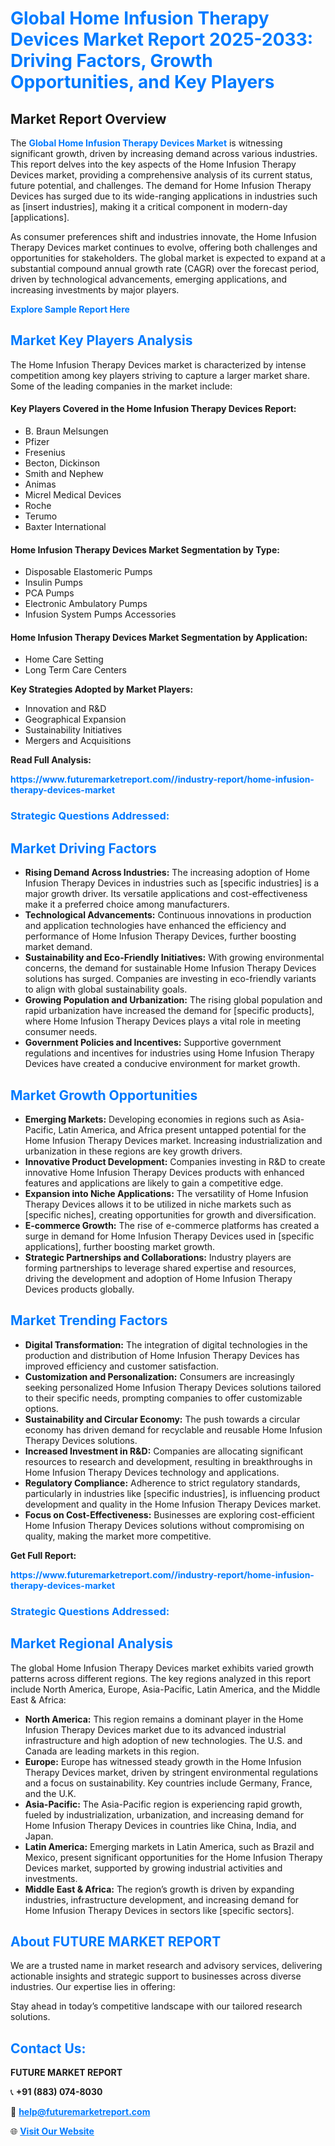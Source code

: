 <h1 style="color: #007BFF;">Global Home Infusion Therapy Devices Market Report 2025-2033: Driving Factors, Growth Opportunities, and Key Players</h1>

<section id="overview">
<h2>Market Report Overview</h2>
<p>The <a href="https://www.futuremarketreport.com//industry-report/home-infusion-therapy-devices-market" style="color: #007BFF; text-decoration: none;"><strong>Global Home Infusion Therapy Devices Market</strong></a> is witnessing significant growth, driven by increasing demand across various industries. This report delves into the key aspects of the Home Infusion Therapy Devices market, providing a comprehensive analysis of its current status, future potential, and challenges. The demand for Home Infusion Therapy Devices has surged due to its wide-ranging applications in industries such as [insert industries], making it a critical component in modern-day [applications].</p>
<p>As consumer preferences shift and industries innovate, the Home Infusion Therapy Devices market continues to evolve, offering both challenges and opportunities for stakeholders. The global market is expected to expand at a substantial compound annual growth rate (CAGR) over the forecast period, driven by technological advancements, emerging applications, and increasing investments by major players.</p>
</section>

<section id="overview">
<p><a href="https://www.futuremarketreport.com//request-sample/reportId=82861" style="color: #007BFF; text-decoration: none;"><strong>Explore Sample Report Here</strong></a></p>
</section>

<section id="key-players">
<h2 style="color: #007BFF;">Market Key Players Analysis</h2>
<p>The Home Infusion Therapy Devices market is characterized by intense competition among key players striving to capture a larger market share. Some of the leading companies in the market include:</p>
<h4>Key Players Covered in the Home Infusion Therapy Devices Report:</h4>
<ul><li>B. Braun Melsungen</li><li>Pfizer</li><li>Fresenius</li><li>Becton, Dickinson</li><li>Smith and Nephew</li><li>Animas</li><li>Micrel Medical Devices</li><li>Roche</li><li>Terumo</li><li>Baxter International</li></ul>
<h4>Home Infusion Therapy Devices Market Segmentation by Type:</h4>
<ul><li>Disposable Elastomeric Pumps</li><li>Insulin Pumps</li><li>PCA Pumps</li><li>Electronic Ambulatory Pumps</li><li>Infusion System Pumps Accessories</li></ul>

<h4>Home Infusion Therapy Devices Market Segmentation by Application:</h4>
<ul><li>Home Care Setting</li><li>Long Term Care Centers</li></ul>
<p><strong>Key Strategies Adopted by Market Players:</strong></p>
<ul>
<li>Innovation and R&D</li>
<li>Geographical Expansion</li>
<li>Sustainability Initiatives</li>
<li>Mergers and Acquisitions</li>
</ul>
</section>

<section>
<p><strong>Read Full Analysis: </strong></p><a href="https://www.futuremarketreport.com//industry-report/home-infusion-therapy-devices-market" style="color: #007BFF; text-decoration: none;"><strong>https://www.futuremarketreport.com//industry-report/home-infusion-therapy-devices-market</strong></a>
<h3 style="color: #007BFF;">Strategic Questions Addressed:</h3>
</section>

<section id="driving-factors">
<h2 style="color: #007BFF;">Market Driving Factors</h2>
<ul>
<li><strong>Rising Demand Across Industries:</strong> The increasing adoption of Home Infusion Therapy Devices in industries such as [specific industries] is a major growth driver. Its versatile applications and cost-effectiveness make it a preferred choice among manufacturers.</li>
<li><strong>Technological Advancements:</strong> Continuous innovations in production and application technologies have enhanced the efficiency and performance of Home Infusion Therapy Devices, further boosting market demand.</li>
<li><strong>Sustainability and Eco-Friendly Initiatives:</strong> With growing environmental concerns, the demand for sustainable Home Infusion Therapy Devices solutions has surged. Companies are investing in eco-friendly variants to align with global sustainability goals.</li>
<li><strong>Growing Population and Urbanization:</strong> The rising global population and rapid urbanization have increased the demand for [specific products], where Home Infusion Therapy Devices plays a vital role in meeting consumer needs.</li>
<li><strong>Government Policies and Incentives:</strong> Supportive government regulations and incentives for industries using Home Infusion Therapy Devices have created a conducive environment for market growth.</li>
</ul>
</section>

<section id="growth-opportunities">
<h2 style="color: #007BFF;">Market Growth Opportunities</h2>
<ul>
<li><strong>Emerging Markets:</strong> Developing economies in regions such as Asia-Pacific, Latin America, and Africa present untapped potential for the Home Infusion Therapy Devices market. Increasing industrialization and urbanization in these regions are key growth drivers.</li>
<li><strong>Innovative Product Development:</strong> Companies investing in R&D to create innovative Home Infusion Therapy Devices products with enhanced features and applications are likely to gain a competitive edge.</li>
<li><strong>Expansion into Niche Applications:</strong> The versatility of Home Infusion Therapy Devices allows it to be utilized in niche markets such as [specific niches], creating opportunities for growth and diversification.</li>
<li><strong>E-commerce Growth:</strong> The rise of e-commerce platforms has created a surge in demand for Home Infusion Therapy Devices used in [specific applications], further boosting market growth.</li>
<li><strong>Strategic Partnerships and Collaborations:</strong> Industry players are forming partnerships to leverage shared expertise and resources, driving the development and adoption of Home Infusion Therapy Devices products globally.</li>
</ul>
</section>

<section id="trending-factors">
<h2 style="color: #007BFF;">Market Trending Factors</h2>
<ul>
<li><strong>Digital Transformation:</strong> The integration of digital technologies in the production and distribution of Home Infusion Therapy Devices has improved efficiency and customer satisfaction.</li>
<li><strong>Customization and Personalization:</strong> Consumers are increasingly seeking personalized Home Infusion Therapy Devices solutions tailored to their specific needs, prompting companies to offer customizable options.</li>
<li><strong>Sustainability and Circular Economy:</strong> The push towards a circular economy has driven demand for recyclable and reusable Home Infusion Therapy Devices solutions.</li>
<li><strong>Increased Investment in R&D:</strong> Companies are allocating significant resources to research and development, resulting in breakthroughs in Home Infusion Therapy Devices technology and applications.</li>
<li><strong>Regulatory Compliance:</strong> Adherence to strict regulatory standards, particularly in industries like [specific industries], is influencing product development and quality in the Home Infusion Therapy Devices market.</li>
<li><strong>Focus on Cost-Effectiveness:</strong> Businesses are exploring cost-efficient Home Infusion Therapy Devices solutions without compromising on quality, making the market more competitive.</li>
</ul>
</section>

<section>
<p><strong>Get Full Report: </strong></p><a href="https://www.futuremarketreport.com//industry-report/home-infusion-therapy-devices-market" style="color: #007BFF; text-decoration: none;"><strong>https://www.futuremarketreport.com//industry-report/home-infusion-therapy-devices-market</strong></a>
<h3 style="color: #007BFF;">Strategic Questions Addressed:</h3>
</section>


<section id="regional-analysis">
<h2 style="color: #007BFF;">Market Regional Analysis</h2>
<p>The global Home Infusion Therapy Devices market exhibits varied growth patterns across different regions. The key regions analyzed in this report include North America, Europe, Asia-Pacific, Latin America, and the Middle East & Africa:</p>
<ul>
<li><strong>North America:</strong> This region remains a dominant player in the Home Infusion Therapy Devices market due to its advanced industrial infrastructure and high adoption of new technologies. The U.S. and Canada are leading markets in this region.</li>
<li><strong>Europe:</strong> Europe has witnessed steady growth in the Home Infusion Therapy Devices market, driven by stringent environmental regulations and a focus on sustainability. Key countries include Germany, France, and the U.K.</li>
<li><strong>Asia-Pacific:</strong> The Asia-Pacific region is experiencing rapid growth, fueled by industrialization, urbanization, and increasing demand for Home Infusion Therapy Devices in countries like China, India, and Japan.</li>
<li><strong>Latin America:</strong> Emerging markets in Latin America, such as Brazil and Mexico, present significant opportunities for the Home Infusion Therapy Devices market, supported by growing industrial activities and investments.</li>
<li><strong>Middle East & Africa:</strong> The region’s growth is driven by expanding industries, infrastructure development, and increasing demand for Home Infusion Therapy Devices in sectors like [specific sectors].</li>
</ul>
</section>

<footer>
<h2 style="color: #007BFF;">About FUTURE MARKET REPORT</h2>
<p>We are a trusted name in market research and advisory services, delivering actionable insights and strategic support to businesses across diverse industries. Our expertise lies in offering:</p>

<p>Stay ahead in today’s competitive landscape with our tailored research solutions.</p>

<h2 style="color: #007BFF;">Contact Us:</h2>
<p><strong>FUTURE MARKET REPORT</strong></p>
<p>📞 <strong>+91 (883) 074-8030</strong></p>
<p>📧 <strong><a href="mailto:help@futuremarketreport.com" style="color: #007BFF;">help@futuremarketreport.com</a></strong></p>
<p>🌐 <strong><a href="https://www.futuremarketreport.com/" style="color: #007BFF;">Visit Our Website</a></strong></p>
</footer>